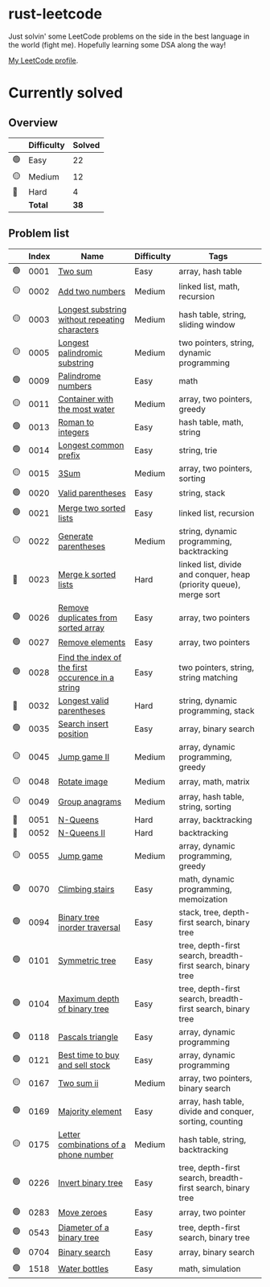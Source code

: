 # rust-leetcode

Just solvin' some LeetCode problems on the side in the best language in the
world (fight me). Hopefully learning some DSA along the way!

[My LeetCode profile](https://leetcode.com/u/BenZeen/).

# Currently solved

## Overview

|     | Difficulty | Solved |
| --- | ---------- | ------ |
| 🟢  | Easy       | 22     |
| 🟡  | Medium     | 12     |
| 🔴  | Hard       | 4      |
|     | **Total**  | **38** |

## Problem list

|     | Index | Name                                                                                                                                   | Difficulty | Tags                                                               |
| --- | ----- | -------------------------------------------------------------------------------------------------------------------------------------- | ---------- | ------------------------------------------------------------------ |
| 🟢  | 0001  | [Two sum](https://leetcode.com/problems/two-sum/)                                                                                      | Easy       | array, hash table                                                  |
| 🟡  | 0002  | [Add two numbers](https://leetcode.com/problems/add-two-numbers/)                                                                      | Medium     | linked list, math, recursion                                       |
| 🟡  | 0003  | [Longest substring without repeating characters](https://leetcode.com/problems/longest-substring-without-repeating-characters/)        | Medium     | hash table, string, sliding window                                 |
| 🟡  | 0005  | [Longest palindromic substring](https://leetcode.com/problems/longest-palindromic-substring/)                                          | Medium     | two pointers, string, dynamic programming                          |
| 🟢  | 0009  | [Palindrome numbers](https://leetcode.com/problems/palindrome-number/)                                                                 | Easy       | math                                                               |
| 🟡  | 0011  | [Container with the most water](https://leetcode.com/problems/container-with-most-water/)                                              | Medium     | array, two pointers, greedy                                        |
| 🟢  | 0013  | [Roman to integers](https://leetcode.com/problems/roman-to-integer/)                                                                   | Easy       | hash table, math, string                                           |
| 🟢  | 0014  | [Longest common prefix](https://leetcode.com/problems/longest-common-prefix/)                                                          | Easy       | string, trie                                                       |
| 🟡  | 0015  | [3Sum](https://leetcode.com/problems/3sum/)                                                                                            | Medium     | array, two pointers, sorting                                       |
| 🟢  | 0020  | [Valid parentheses](https://leetcode.com/problems/valid-parentheses/)                                                                  | Easy       | string, stack                                                      |
| 🟢  | 0021  | [Merge two sorted lists](https://leetcode.com/problems/merge-two-sorted-lists/)                                                        | Easy       | linked list, recursion                                             |
| 🟡  | 0022  | [Generate parentheses](https://leetcode.com/problems/generate-parentheses/)                                                            | Medium     | string, dynamic programming, backtracking                          |
| 🔴  | 0023  | [Merge k sorted lists](https://leetcode.com/problems/merge-k-sorted-lists/)                                                            | Hard       | linked list, divide and conquer, heap (priority queue), merge sort |
| 🟢  | 0026  | [Remove duplicates from sorted array](https://leetcode.com/problems/merge-two-sorted-lists/)                                           | Easy       | array, two pointers                                                |
| 🟢  | 0027  | [Remove elements](https://leetcode.com/problems/remove-element/)                                                                       | Easy       | array, two pointers                                                |
| 🟢  | 0028  | [Find the index of the first occurence in a string](https://leetcode.com/problems/find-the-index-of-the-first-occurrence-in-a-string/) | Easy       | two pointers, string, string matching                              |
| 🔴  | 0032  | [Longest valid parentheses](https://leetcode.com/problems/longest-valid-parentheses/)                                                  | Hard       | string, dynamic programming, stack                                 |
| 🟢  | 0035  | [Search insert position](https://leetcode.com/problems/search-insert-position/)                                                        | Easy       | array, binary search                                               |
| 🟡  | 0045  | [Jump game II](https://leetcode.com/problems/jump-game-ii/)                                                                            | Medium     | array, dynamic programming, greedy                                 |
| 🟡  | 0048  | [Rotate image](https://leetcode.com/problems/rotate-image/)                                                                            | Medium     | array, math, matrix                                                |
| 🟡  | 0049  | [Group anagrams](https://leetcode.com/problems/group-anagrams/)                                                                        | Medium     | array, hash table, string, sorting                                 |
| 🔴  | 0051  | [N-Queens](https://leetcode.com/problems/n-queens/)                                                                                    | Hard       | array, backtracking                                                |
| 🔴  | 0052  | [N-Queens II](https://leetcode.com/problems/n-queens-ii/)                                                                              | Hard       | backtracking                                                       |
| 🟡  | 0055  | [Jump game](https://leetcode.com/problems/jump-game/)                                                                                  | Medium     | array, dynamic programming, greedy                                 |
| 🟢  | 0070  | [Climbing stairs](https://leetcode.com/problems/climbing-stairs/)                                                                      | Easy       | math, dynamic programming, memoization                             |
| 🟢  | 0094  | [Binary tree inorder traversal](https://leetcode.com/problems/binary-tree-inorder-traversal/)                                          | Easy       | stack, tree, depth-first search, binary tree                       |
| 🟢  | 0101  | [Symmetric tree](https://leetcode.com/problems/symmetric-tree/)                                                                        | Easy       | tree, depth-first search, breadth-first search, binary tree        |
| 🟢  | 0104  | [Maximum depth of binary tree](https://leetcode.com/problems/maximum-depth-of-binary-tree/)                                            | Easy       | tree, depth-first search, breadth-first search, binary tree        |
| 🟢  | 0118  | [Pascals triangle](https://leetcode.com/problems/pascals-triangle/)                                                                    | Easy       | array, dynamic programming                                         |
| 🟢  | 0121  | [Best time to buy and sell stock](https://leetcode.com/problems/best-time-to-buy-and-sell-stock/)                                      | Easy       | array, dynamic programming                                         |
| 🟡  | 0167  | [Two sum ii](https://leetcode.com/problems/two-sum-ii-input-array-is-sorted/)                                                          | Medium     | array, two pointers, binary search                                 |
| 🟢  | 0169  | [Majority element](https://leetcode.com/problems/majority-element/)                                                                    | Easy       | array, hash table, divide and conquer, sorting, counting           |
| 🟡  | 0175  | [Letter combinations of a phone number](https://leetcode.com/problems/letter-combinations-of-a-phone-number/)                          | Medium     | hash table, string, backtracking                                   |
| 🟢  | 0226  | [Invert binary tree](https://leetcode.com/problems/invert-binary-tree/)                                                                | Easy       | tree, depth-first search, breadth-first search, binary tree        |
| 🟢  | 0283  | [Move zeroes](https://leetcode.com/problems/move-zeroes/)                                                                              | Easy       | array, two pointer                                                 |
| 🟢  | 0543  | [Diameter of a binary tree](https://leetcode.com/problems/diameter-of-a-binary-tree/)                                                  | Easy       | tree, depth-first search, binary tree                              |
| 🟢  | 0704  | [Binary search](https://leetcode.com/problems/binary-search/)                                                                          | Easy       | array, binary search                                               |
| 🟢  | 1518  | [Water bottles](https://leetcode.com/problems/water-bottles/)                                                                          | Easy       | math, simulation                                                   |
